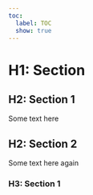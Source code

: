 ```yaml
---
toc:
  label: TOC
  show: true
---
```


# H1: Section

## H2: Section 1
Some text here

## H2: Section 2
Some text here again

### H3: Section 1